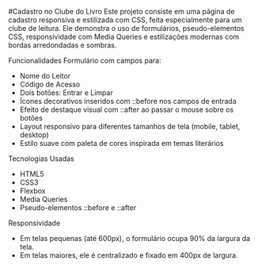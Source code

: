 #Cadastro no Clube do Livro
Este projeto consiste em uma página de cadastro responsiva e estilizada com CSS, feita especialmente para um clube de leitura. Ele demonstra o uso de formulários, pseudo-elementos CSS, responsividade com Media Queries e estilizações modernas com bordas arredondadas e sombras.

Funcionalidades
Formulário com campos para:
- Nome do Leitor
- Código de Acesso
- Dois botões: Entrar e Limpar
- Ícones decorativos inseridos com ::before nos campos de entrada
- Efeito de destaque visual com ::after ao passar o mouse sobre os botões
- Layout responsivo para diferentes tamanhos de tela (mobile, tablet, desktop)
- Estilo suave com paleta de cores inspirada em temas literários

Tecnologias Usadas
- HTML5
- CSS3
- Flexbox
- Media Queries
- Pseudo-elementos ::before e ::after

Responsividade
- Em telas pequenas (até 600px), o formulário ocupa 90% da largura da tela.
- Em telas maiores, ele é centralizado e fixado em 400px de largura.
